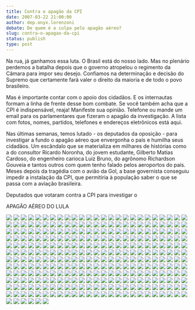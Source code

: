 ```yaml
---
title: Contra o apagão da CPI
date: 2007-03-22 21:00:00
author: dep.onyx.lorenzoni
debate: De quem é a culpa pelo apagão aéreo?
slug: contra-o-apagao-da-cpi
status: publish 
type: post
---
```



Na rua, já ganhamos essa luta. O Brasil está do nosso lado. Mas no plenário perdemos a batalha depois que o governo atropelou o regimento da Câmara para impor seu desejo. Confiamos na determinação e decisão do Supremo que certamente fará valer o direito da maioria e de todo o povo brasileiro. 


Mas é importante contar com o apoio dos cidadãos. E os internautas formam a linha de frente desse bom combate. Se você também acha que a CPI é indispensável, reaja! Manifeste sua opinião. Telefone ou mande um email para os parlamentares que fizeram o apagão da investigação. A lista com fotos, nomes, partidos, telefones e endereços eletrônicos está aqui. 



Nas últimas semanas, temos lutado - os deputados da oposição - para investigar a fundo o apagão aéreo que envergonha o país e humilha seus cidadãos. Um escândalo que se materializa em milhares de histórias como a do consultor Ricardo Noronha, do jovem estudante, Gilberto Matias Cardoso, do engenheiro carioca Luiz Bruno, do agrônomo Richardson Gouveia e tantos outros com quem tenho falado pelos aeroportos do país. Meses depois da tragédia com o avião da Gol, a base governista conseguiu impedir a instalação da CPI, que permitiria à população saber o que se passa com a aviação brasileira. 


Deputados que votaram contra a CPI para investigar o  

APAGÃO AÉREO DO LULA


![](i/deputado_lista_a_favor_apagao%282%29_img_0.jpg)
![](i/deputado_lista_a_favor_apagao%282%29_img_1.jpg)
![](i/deputado_lista_a_favor_apagao%282%29_img_2.jpg)
![](i/deputado_lista_a_favor_apagao%282%29_img_3.jpg)
![](i/deputado_lista_a_favor_apagao%282%29_img_4.jpg)
![](i/deputado_lista_a_favor_apagao%282%29_img_5.jpg)
![](i/deputado_lista_a_favor_apagao%282%29_img_6.jpg)
![](i/deputado_lista_a_favor_apagao%282%29_img_7.jpg)
![](i/deputado_lista_a_favor_apagao%282%29_img_8.jpg)
![](i/deputado_lista_a_favor_apagao%282%29_img_9.jpg)
![](i/deputado_lista_a_favor_apagao%282%29_img_10.jpg)
![](i/deputado_lista_a_favor_apagao%282%29_img_11.jpg)
![](i/deputado_lista_a_favor_apagao%282%29_img_12.jpg)
![](i/deputado_lista_a_favor_apagao%282%29_img_13.jpg)
![](i/deputado_lista_a_favor_apagao%282%29_img_14.jpg)
![](i/deputado_lista_a_favor_apagao%282%29_img_15.jpg)
![](i/deputado_lista_a_favor_apagao%282%29_img_16.jpg)
![](i/deputado_lista_a_favor_apagao%282%29_img_17.jpg)
![](i/deputado_lista_a_favor_apagao%282%29_img_18.jpg)
![](i/deputado_lista_a_favor_apagao%282%29_img_19.jpg)
![](i/deputado_lista_a_favor_apagao%282%29_img_20.jpg)
![](i/deputado_lista_a_favor_apagao%282%29_img_21.jpg)
![](i/deputado_lista_a_favor_apagao%282%29_img_22.jpg)
![](i/deputado_lista_a_favor_apagao%282%29_img_23.jpg)
![](i/deputado_lista_a_favor_apagao%282%29_img_24.jpg)
![](i/deputado_lista_a_favor_apagao%282%29_img_25.jpg)
![](i/deputado_lista_a_favor_apagao%282%29_img_26.jpg)
![](i/deputado_lista_a_favor_apagao%282%29_img_27.jpg)
![](i/deputado_lista_a_favor_apagao%282%29_img_28.jpg)
![](i/deputado_lista_a_favor_apagao%282%29_img_29.jpg)
![](i/deputado_lista_a_favor_apagao%282%29_img_30.jpg)
![](i/deputado_lista_a_favor_apagao%282%29_img_31.jpg)
![](i/deputado_lista_a_favor_apagao%282%29_img_32.jpg)
![](i/deputado_lista_a_favor_apagao%282%29_img_33.jpg)
![](i/deputado_lista_a_favor_apagao%282%29_img_34.jpg)
![](i/deputado_lista_a_favor_apagao%282%29_img_35.jpg)
![](i/deputado_lista_a_favor_apagao%282%29_img_36.jpg)
![](i/deputado_lista_a_favor_apagao%282%29_img_37.jpg)
![](i/deputado_lista_a_favor_apagao%282%29_img_38.jpg)
![](i/deputado_lista_a_favor_apagao%282%29_img_39.jpg)
![](i/deputado_lista_a_favor_apagao%282%29_img_40.jpg)
![](i/deputado_lista_a_favor_apagao%282%29_img_41.jpg)
![](i/deputado_lista_a_favor_apagao%282%29_img_42.jpg)
![](i/deputado_lista_a_favor_apagao%282%29_img_43.jpg)
![](i/deputado_lista_a_favor_apagao%282%29_img_44.jpg)
![](i/deputado_lista_a_favor_apagao%282%29_img_45.jpg)
![](i/deputado_lista_a_favor_apagao%282%29_img_46.jpg)
![](i/deputado_lista_a_favor_apagao%282%29_img_47.jpg)
![](i/deputado_lista_a_favor_apagao%282%29_img_48.jpg)
![](i/deputado_lista_a_favor_apagao%282%29_img_49.jpg)
![](i/deputado_lista_a_favor_apagao%282%29_img_50.jpg)
![](i/deputado_lista_a_favor_apagao%282%29_img_51.jpg)
![](i/deputado_lista_a_favor_apagao%282%29_img_52.jpg)
![](i/deputado_lista_a_favor_apagao%282%29_img_53.jpg)
![](i/deputado_lista_a_favor_apagao%282%29_img_54.jpg)
![](i/deputado_lista_a_favor_apagao%282%29_img_55.jpg)
![](i/deputado_lista_a_favor_apagao%282%29_img_56.jpg)
![](i/deputado_lista_a_favor_apagao%282%29_img_57.jpg)
![](i/deputado_lista_a_favor_apagao%282%29_img_58.jpg)
![](i/deputado_lista_a_favor_apagao%282%29_img_59.jpg)
![](i/deputado_lista_a_favor_apagao%282%29_img_60.jpg)
![](i/deputado_lista_a_favor_apagao%282%29_img_61.jpg)
![](i/deputado_lista_a_favor_apagao%282%29_img_62.jpg)
![](i/deputado_lista_a_favor_apagao%282%29_img_63.jpg)
![](i/deputado_lista_a_favor_apagao%282%29_img_64.jpg)
![](i/deputado_lista_a_favor_apagao%282%29_img_65.jpg)
![](i/deputado_lista_a_favor_apagao%282%29_img_66.jpg)
![](i/deputado_lista_a_favor_apagao%282%29_img_67.jpg)
![](i/deputado_lista_a_favor_apagao%282%29_img_68.jpg)
![](i/deputado_lista_a_favor_apagao%282%29_img_69.jpg)
![](i/deputado_lista_a_favor_apagao%282%29_img_70.jpg)
![](i/deputado_lista_a_favor_apagao%282%29_img_71.jpg)
![](i/deputado_lista_a_favor_apagao%282%29_img_72.jpg)
![](i/deputado_lista_a_favor_apagao%282%29_img_73.jpg)
![](i/deputado_lista_a_favor_apagao%282%29_img_74.jpg)
![](i/deputado_lista_a_favor_apagao%282%29_img_75.jpg)
![](i/deputado_lista_a_favor_apagao%282%29_img_76.jpg)
![](i/deputado_lista_a_favor_apagao%282%29_img_77.jpg)
![](i/deputado_lista_a_favor_apagao%282%29_img_78.jpg)
![](i/deputado_lista_a_favor_apagao%282%29_img_79.jpg)
![](i/deputado_lista_a_favor_apagao%282%29_img_80.jpg)
![](i/deputado_lista_a_favor_apagao%282%29_img_81.jpg)
![](i/deputado_lista_a_favor_apagao%282%29_img_82.jpg)
![](i/deputado_lista_a_favor_apagao%282%29_img_83.jpg)
![](i/deputado_lista_a_favor_apagao%282%29_img_84.jpg)
![](i/deputado_lista_a_favor_apagao%282%29_img_85.jpg)
![](i/deputado_lista_a_favor_apagao%282%29_img_86.jpg)
![](i/deputado_lista_a_favor_apagao%282%29_img_87.jpg)
![](i/deputado_lista_a_favor_apagao%282%29_img_88.jpg)
![](i/deputado_lista_a_favor_apagao%282%29_img_89.jpg)
![](i/deputado_lista_a_favor_apagao%282%29_img_90.jpg)
![](i/deputado_lista_a_favor_apagao%282%29_img_91.jpg)
![](i/deputado_lista_a_favor_apagao%282%29_img_92.jpg)
![](i/deputado_lista_a_favor_apagao%282%29_img_93.jpg)
![](i/deputado_lista_a_favor_apagao%282%29_img_94.jpg)
![](i/deputado_lista_a_favor_apagao%282%29_img_95.jpg)
![](i/deputado_lista_a_favor_apagao%282%29_img_96.jpg)
![](i/deputado_lista_a_favor_apagao%282%29_img_97.jpg)
![](i/deputado_lista_a_favor_apagao%282%29_img_98.jpg)
![](i/deputado_lista_a_favor_apagao%282%29_img_99.jpg)
![](i/deputado_lista_a_favor_apagao%282%29_img_100.jpg)
![](i/deputado_lista_a_favor_apagao%282%29_img_101.jpg)
![](i/deputado_lista_a_favor_apagao%282%29_img_102.jpg)
![](i/deputado_lista_a_favor_apagao%282%29_img_103.jpg)
![](i/deputado_lista_a_favor_apagao%282%29_img_104.jpg)
![](i/deputado_lista_a_favor_apagao%282%29_img_105.jpg)
![](i/deputado_lista_a_favor_apagao%282%29_img_106.jpg)
![](i/deputado_lista_a_favor_apagao%282%29_img_107.jpg)
![](i/deputado_lista_a_favor_apagao%282%29_img_108.jpg)
![](i/deputado_lista_a_favor_apagao%282%29_img_109.jpg)
![](i/deputado_lista_a_favor_apagao%282%29_img_110.jpg)
![](i/deputado_lista_a_favor_apagao%282%29_img_111.jpg)
![](i/deputado_lista_a_favor_apagao%282%29_img_112.jpg)
![](i/deputado_lista_a_favor_apagao%282%29_img_113.jpg)
![](i/deputado_lista_a_favor_apagao%282%29_img_114.jpg)
![](i/deputado_lista_a_favor_apagao%282%29_img_115.jpg)
![](i/deputado_lista_a_favor_apagao%282%29_img_116.jpg)
![](i/deputado_lista_a_favor_apagao%282%29_img_117.jpg)
![](i/deputado_lista_a_favor_apagao%282%29_img_118.jpg)
![](i/deputado_lista_a_favor_apagao%282%29_img_119.jpg)
![](i/deputado_lista_a_favor_apagao%282%29_img_120.jpg)
![](i/deputado_lista_a_favor_apagao%282%29_img_121.jpg)
![](i/deputado_lista_a_favor_apagao%282%29_img_122.jpg)
![](i/deputado_lista_a_favor_apagao%282%29_img_123.jpg)
![](i/deputado_lista_a_favor_apagao%282%29_img_124.jpg)
![](i/deputado_lista_a_favor_apagao%282%29_img_125.jpg)
![](i/deputado_lista_a_favor_apagao%282%29_img_126.jpg)
![](i/deputado_lista_a_favor_apagao%282%29_img_127.jpg)
![](i/deputado_lista_a_favor_apagao%282%29_img_128.jpg)
![](i/deputado_lista_a_favor_apagao%282%29_img_129.jpg)
![](i/deputado_lista_a_favor_apagao%282%29_img_130.jpg)
![](i/deputado_lista_a_favor_apagao%282%29_img_131.jpg)
![](i/deputado_lista_a_favor_apagao%282%29_img_132.jpg)
![](i/deputado_lista_a_favor_apagao%282%29_img_133.jpg)
![](i/deputado_lista_a_favor_apagao%282%29_img_134.jpg)
![](i/deputado_lista_a_favor_apagao%282%29_img_135.jpg)
![](i/deputado_lista_a_favor_apagao%282%29_img_136.jpg)
![](i/deputado_lista_a_favor_apagao%282%29_img_137.jpg)
![](i/deputado_lista_a_favor_apagao%282%29_img_138.jpg)
![](i/deputado_lista_a_favor_apagao%282%29_img_139.jpg)
![](i/deputado_lista_a_favor_apagao%282%29_img_140.jpg)
![](i/deputado_lista_a_favor_apagao%282%29_img_141.jpg)
![](i/deputado_lista_a_favor_apagao%282%29_img_142.jpg)
![](i/deputado_lista_a_favor_apagao%282%29_img_143.jpg)
![](i/deputado_lista_a_favor_apagao%282%29_img_144.jpg)
![](i/deputado_lista_a_favor_apagao%282%29_img_145.jpg)
![](i/deputado_lista_a_favor_apagao%282%29_img_146.jpg)
![](i/deputado_lista_a_favor_apagao%282%29_img_147.jpg)
![](i/deputado_lista_a_favor_apagao%282%29_img_148.jpg)
![](i/deputado_lista_a_favor_apagao%282%29_img_149.jpg)
![](i/deputado_lista_a_favor_apagao%282%29_img_150.jpg)
![](i/deputado_lista_a_favor_apagao%282%29_img_151.jpg)
![](i/deputado_lista_a_favor_apagao%282%29_img_152.jpg)
![](i/deputado_lista_a_favor_apagao%282%29_img_153.jpg)
![](i/deputado_lista_a_favor_apagao%282%29_img_154.jpg)
![](i/deputado_lista_a_favor_apagao%282%29_img_155.jpg)
![](i/deputado_lista_a_favor_apagao%282%29_img_156.jpg)
![](i/deputado_lista_a_favor_apagao%282%29_img_157.jpg)
![](i/deputado_lista_a_favor_apagao%282%29_img_158.jpg)
![](i/deputado_lista_a_favor_apagao%282%29_img_159.jpg)
![](i/deputado_lista_a_favor_apagao%282%29_img_160.jpg)
![](i/deputado_lista_a_favor_apagao%282%29_img_161.jpg)
![](i/deputado_lista_a_favor_apagao%282%29_img_162.jpg)
![](i/deputado_lista_a_favor_apagao%282%29_img_163.jpg)
![](i/deputado_lista_a_favor_apagao%282%29_img_164.jpg)
![](i/deputado_lista_a_favor_apagao%282%29_img_165.jpg)
![](i/deputado_lista_a_favor_apagao%282%29_img_166.jpg)
![](i/deputado_lista_a_favor_apagao%282%29_img_167.jpg)
![](i/deputado_lista_a_favor_apagao%282%29_img_168.jpg)
![](i/deputado_lista_a_favor_apagao%282%29_img_169.jpg)
![](i/deputado_lista_a_favor_apagao%282%29_img_170.jpg)
![](i/deputado_lista_a_favor_apagao%282%29_img_171.jpg)
![](i/deputado_lista_a_favor_apagao%282%29_img_172.jpg)
![](i/deputado_lista_a_favor_apagao%282%29_img_173.jpg)
![](i/deputado_lista_a_favor_apagao%282%29_img_174.jpg)
![](i/deputado_lista_a_favor_apagao%282%29_img_175.jpg)
![](i/deputado_lista_a_favor_apagao%282%29_img_176.jpg)
![](i/deputado_lista_a_favor_apagao%282%29_img_177.jpg)
![](i/deputado_lista_a_favor_apagao%282%29_img_178.jpg)
![](i/deputado_lista_a_favor_apagao%282%29_img_179.jpg)
![](i/deputado_lista_a_favor_apagao%282%29_img_180.jpg)
![](i/deputado_lista_a_favor_apagao%282%29_img_181.jpg)
![](i/deputado_lista_a_favor_apagao%282%29_img_182.jpg)
![](i/deputado_lista_a_favor_apagao%282%29_img_183.jpg)
![](i/deputado_lista_a_favor_apagao%282%29_img_184.jpg)
![](i/deputado_lista_a_favor_apagao%282%29_img_185.jpg)
![](i/deputado_lista_a_favor_apagao%282%29_img_186.jpg)
![](i/deputado_lista_a_favor_apagao%282%29_img_187.jpg)
![](i/deputado_lista_a_favor_apagao%282%29_img_188.jpg)
![](i/deputado_lista_a_favor_apagao%282%29_img_189.jpg)
![](i/deputado_lista_a_favor_apagao%282%29_img_190.jpg)
![](i/deputado_lista_a_favor_apagao%282%29_img_191.jpg)
![](i/deputado_lista_a_favor_apagao%282%29_img_192.jpg)
![](i/deputado_lista_a_favor_apagao%282%29_img_193.jpg)
![](i/deputado_lista_a_favor_apagao%282%29_img_194.jpg)
![](i/deputado_lista_a_favor_apagao%282%29_img_195.jpg)
![](i/deputado_lista_a_favor_apagao%282%29_img_196.jpg)
![](i/deputado_lista_a_favor_apagao%282%29_img_197.jpg)
![](i/deputado_lista_a_favor_apagao%282%29_img_198.jpg)
![](i/deputado_lista_a_favor_apagao%282%29_img_199.jpg)
![](i/deputado_lista_a_favor_apagao%282%29_img_200.jpg)
![](i/deputado_lista_a_favor_apagao%282%29_img_201.jpg)
![](i/deputado_lista_a_favor_apagao%282%29_img_202.jpg)
![](i/deputado_lista_a_favor_apagao%282%29_img_203.jpg)
![](i/deputado_lista_a_favor_apagao%282%29_img_204.jpg)
![](i/deputado_lista_a_favor_apagao%282%29_img_205.jpg)
![](i/deputado_lista_a_favor_apagao%282%29_img_206.jpg)
![](i/deputado_lista_a_favor_apagao%282%29_img_207.jpg)
![](i/deputado_lista_a_favor_apagao%282%29_img_208.jpg)
![](i/deputado_lista_a_favor_apagao%282%29_img_209.jpg)
![](i/deputado_lista_a_favor_apagao%282%29_img_210.jpg)
![](i/deputado_lista_a_favor_apagao%282%29_img_211.jpg)
![](i/deputado_lista_a_favor_apagao%282%29_img_212.jpg)
![](i/deputado_lista_a_favor_apagao%282%29_img_213.jpg)
![](i/deputado_lista_a_favor_apagao%282%29_img_214.jpg)
![](i/deputado_lista_a_favor_apagao%282%29_img_215.jpg)
![](i/deputado_lista_a_favor_apagao%282%29_img_216.jpg)
![](i/deputado_lista_a_favor_apagao%282%29_img_217.jpg)
![](i/deputado_lista_a_favor_apagao%282%29_img_218.jpg)
![](i/deputado_lista_a_favor_apagao%282%29_img_219.jpg)
![](i/deputado_lista_a_favor_apagao%282%29_img_220.jpg)
![](i/deputado_lista_a_favor_apagao%282%29_img_221.jpg)
![](i/deputado_lista_a_favor_apagao%282%29_img_222.jpg)
![](i/deputado_lista_a_favor_apagao%282%29_img_223.jpg)
![](i/deputado_lista_a_favor_apagao%282%29_img_224.jpg)
![](i/deputado_lista_a_favor_apagao%282%29_img_225.jpg)
![](i/deputado_lista_a_favor_apagao%282%29_img_226.jpg)
![](i/deputado_lista_a_favor_apagao%282%29_img_227.jpg)
![](i/deputado_lista_a_favor_apagao%282%29_img_228.jpg)
![](i/deputado_lista_a_favor_apagao%282%29_img_229.jpg)
![](i/deputado_lista_a_favor_apagao%282%29_img_230.jpg)
![](i/deputado_lista_a_favor_apagao%282%29_img_231.jpg)
![](i/deputado_lista_a_favor_apagao%282%29_img_232.jpg)
![](i/deputado_lista_a_favor_apagao%282%29_img_233.jpg)
![](i/deputado_lista_a_favor_apagao%282%29_img_234.jpg)
![](i/deputado_lista_a_favor_apagao%282%29_img_235.jpg)
![](i/deputado_lista_a_favor_apagao%282%29_img_236.jpg)
![](i/deputado_lista_a_favor_apagao%282%29_img_237.jpg)
![](i/deputado_lista_a_favor_apagao%282%29_img_238.jpg)
![](i/deputado_lista_a_favor_apagao%282%29_img_239.jpg)
![](i/deputado_lista_a_favor_apagao%282%29_img_240.jpg)
![](i/deputado_lista_a_favor_apagao%282%29_img_241.jpg)
![](i/deputado_lista_a_favor_apagao%282%29_img_242.jpg)
![](i/deputado_lista_a_favor_apagao%282%29_img_243.jpg)
![](i/deputado_lista_a_favor_apagao%282%29_img_244.jpg)
![](i/deputado_lista_a_favor_apagao%282%29_img_245.jpg)
![](i/deputado_lista_a_favor_apagao%282%29_img_246.jpg)
![](i/deputado_lista_a_favor_apagao%282%29_img_247.jpg)
![](i/deputado_lista_a_favor_apagao%282%29_img_248.jpg)
![](i/deputado_lista_a_favor_apagao%282%29_img_249.jpg)
![](i/deputado_lista_a_favor_apagao%282%29_img_250.jpg)
![](i/deputado_lista_a_favor_apagao%282%29_img_251.jpg)
![](i/deputado_lista_a_favor_apagao%282%29_img_252.jpg)
![](i/deputado_lista_a_favor_apagao%282%29_img_253.jpg)
![](i/deputado_lista_a_favor_apagao%282%29_img_254.jpg)
![](i/deputado_lista_a_favor_apagao%282%29_img_255.jpg)
![](i/deputado_lista_a_favor_apagao%282%29_img_256.jpg)
![](i/deputado_lista_a_favor_apagao%282%29_img_257.jpg)
![](i/deputado_lista_a_favor_apagao%282%29_img_258.jpg)
![](i/deputado_lista_a_favor_apagao%282%29_img_259.jpg)
![](i/deputado_lista_a_favor_apagao%282%29_img_260.jpg)
![](i/deputado_lista_a_favor_apagao%282%29_img_261.jpg)
![](i/deputado_lista_a_favor_apagao%282%29_img_262.jpg)
![](i/deputado_lista_a_favor_apagao%282%29_img_263.jpg)
![](i/deputado_lista_a_favor_apagao%282%29_img_264.jpg)
![](i/deputado_lista_a_favor_apagao%282%29_img_265.jpg)
![](i/deputado_lista_a_favor_apagao%282%29_img_266.jpg)
![](i/deputado_lista_a_favor_apagao%282%29_img_267.jpg)
![](i/deputado_lista_a_favor_apagao%282%29_img_268.jpg)
![](i/deputado_lista_a_favor_apagao%282%29_img_269.jpg)
![](i/deputado_lista_a_favor_apagao%282%29_img_270.jpg)
![](i/deputado_lista_a_favor_apagao%282%29_img_272.jpg)
![](i/deputado_lista_a_favor_apagao%282%29_img_273.jpg)
![](i/deputado_lista_a_favor_apagao%282%29_img_274.jpg)
![](i/deputado_lista_a_favor_apagao%282%29_img_275.jpg)
![](i/deputado_lista_a_favor_apagao%282%29_img_276.jpg)
![](i/deputado_lista_a_favor_apagao%282%29_img_277.jpg)
![](i/deputado_lista_a_favor_apagao%282%29_img_278.jpg)
![](i/deputado_lista_a_favor_apagao%282%29_img_279.jpg)
![](i/deputado_lista_a_favor_apagao%282%29_img_280.jpg)
![](i/deputado_lista_a_favor_apagao%282%29_img_281.jpg)
![](i/deputado_lista_a_favor_apagao%282%29_img_282.jpg)
![](i/deputado_lista_a_favor_apagao%282%29_img_283.jpg)
![](i/deputado_lista_a_favor_apagao%282%29_img_284.jpg)
![](i/deputado_lista_a_favor_apagao%282%29_img_285.jpg)
![](i/deputado_lista_a_favor_apagao%282%29_img_286.jpg)
![](i/deputado_lista_a_favor_apagao%282%29_img_287.jpg)
![](i/deputado_lista_a_favor_apagao%282%29_img_288.jpg)
![](i/deputado_lista_a_favor_apagao%282%29_img_289.jpg)
![](i/deputado_lista_a_favor_apagao%282%29_img_290.jpg)
![](i/deputado_lista_a_favor_apagao%282%29_img_291.jpg)
![](i/deputado_lista_a_favor_apagao%282%29_img_292.jpg)
![](i/deputado_lista_a_favor_apagao%282%29_img_293.jpg)
![](i/deputado_lista_a_favor_apagao%282%29_img_294.jpg)
![](i/deputado_lista_a_favor_apagao%282%29_img_295.jpg)
![](i/deputado_lista_a_favor_apagao%282%29_img_296.jpg)
![](i/deputado_lista_a_favor_apagao%282%29_img_297.jpg)
![](i/deputado_lista_a_favor_apagao%282%29_img_298.jpg)
![](i/deputado_lista_a_favor_apagao%282%29_img_299.jpg)
![](i/deputado_lista_a_favor_apagao%282%29_img_300.jpg)
![](i/deputado_lista_a_favor_apagao%282%29_img_301.jpg)
![](i/deputado_lista_a_favor_apagao%282%29_img_302.jpg)
![](i/deputado_lista_a_favor_apagao%282%29_img_303.jpg)
![](i/deputado_lista_a_favor_apagao%282%29_img_304.jpg)
![](i/deputado_lista_a_favor_apagao%282%29_img_305.jpg)
![](i/deputado_lista_a_favor_apagao%282%29_img_306.jpg)
